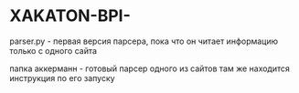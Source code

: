 # XAKATON-BPI-
parser.py - первая версия парсера, пока что он читает информацию только с одного сайта

папка аккерманн - готовый парсер одного из сайтов
там же находится инструкция по его запуску
